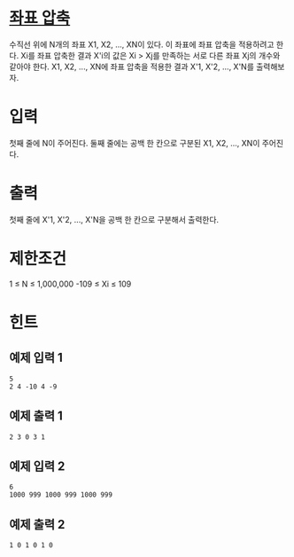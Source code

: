 # [좌표 압축](https://www.acmicpc.net/problem/18870)

수직선 위에 N개의 좌표 X1, X2, ..., XN이 있다. 이 좌표에 좌표 압축을 적용하려고 한다.
Xi를 좌표 압축한 결과 X'i의 값은 Xi > Xj를 만족하는 서로 다른 좌표 Xj의 개수와 같아야 한다.
X1, X2, ..., XN에 좌표 압축을 적용한 결과 X'1, X'2, ..., X'N를 출력해보자.



# 입력


첫째 줄에 N이 주어진다.
둘째 줄에는 공백 한 칸으로 구분된 X1, X2, ..., XN이 주어진다.

# 출력


첫째 줄에 X'1, X'2, ..., X'N을 공백 한 칸으로 구분해서 출력한다.

# 제한조건

1 ≤ N ≤ 1,000,000
-109 ≤ Xi ≤ 109

# 힌트

## 예제 입력 1

```
5
2 4 -10 4 -9
```

## 예제 출력 1

```
2 3 0 3 1
```

## 예제 입력 2

```
6
1000 999 1000 999 1000 999
```

## 예제 출력 2

```
1 0 1 0 1 0
```

